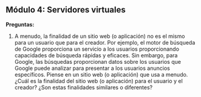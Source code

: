 ## Módulo 4: Servidores virtuales

**Preguntas:**

1. A menudo, la finalidad de un sitio web (o aplicación) no es el mismo para un usuario que para el creador. Por ejemplo, el motor de búsqueda de Google proporciona un servicio a los usuarios proporcionando capacidades de búsqueda rápidas y eficaces. Sin embargo, para Google, las búsquedas proporcionan datos sobre los usuarios que Google puede analizar para presentar a los usuarios anuncios específicos. Piense en un sitio web (o aplicación) que usa a menudo. ¿Cuál es la finalidad del sitio web (o aplicación) para el usuario y el creador? ¿Son estas finalidades similares o diferentes?

